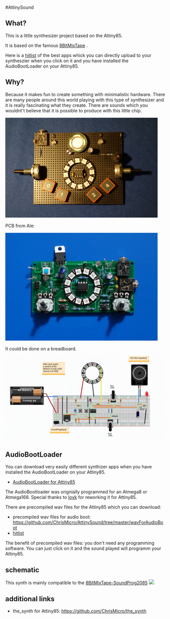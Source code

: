 #AttinySound
## What?
This is a little synthesizer project based on the Attiny85.

It is based on the famous [8BitMixTape](https://github.com/8BitMixtape/8bitMixTape-SoundProg2085) . 

Here is a [hitlist](https://8bitmixtape.github.io/) of the best apps whick you can directly upload to your syntheszier when you click on it and you have installed the AudioBootLoader on your Attiny85.

## Why?

Because it makes fun to create something with minimalistic hardware. 
There are many people around this world playing with this type of synthesizer and it is really fascinating what they create.
There are sounds which you wouldnt't believe that it is possible to produce with this little chip.
 
<p align="left">
  <img src="/doc/NeoCycloSynth.PNG" width="480"/>
</p>

PCB from Ale:

<p align="left">
  <img src="/doc/AlePCB.PNG" width="480"/>
</p>

It could be done on a breadboard.

<p align="left">
  <img src="/doc/FritzingNeoCycloSynth.PNG" width="640"/>
</p>

## AudioBootLoader
You can download very easily different synthizer apps when you have installed the AudioBootLoader on your Attiny85.

* [AudioBootLoader for Attiny85](https://github.com/ChrisMicro/TinyAudioBoot)

The AudioBootloader was orignially programmed for an Atmega8 or Atmega168. 
Special thanks to [Ioyk](https://github.com/ATtinyTeenageRiot) for reworking it for Attiny85.

There are precompiled wav files for the Attiny85 which you can download:

* precompiled wav files for audio boot: https://github.com/ChrisMicro/AttinySound/tree/master/wavForAudioBoot
* [hitlist](https://8bitmixtape.github.io/)

The benefit of precompiled wav files: you don't need any programming software. 
You can just click on it and the sound played will programm your Attiny85. 


## schematic
This synth is mainly compatible to the [8BitMixTape-SoundProg2085](https://github.com/8BitMixtape/8bitMixTape-SoundProg2085) 
![](https://raw.githubusercontent.com/wiki/8BitMixtape/8bitMixTape-SoundProg2085/Schematics_85SoundProg_MixTape_V08.png)


## additional links

* the_synth for Attiny85: https://github.com/ChrisMicro/the_synth

